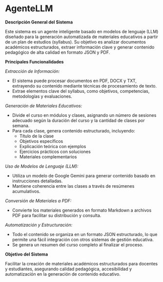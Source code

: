 # AgenteLLM

**Descripción General del Sistema**

Este sistema es un agente inteligente basado en modelos de lenguaje (LLM) diseñado para la generación automatizada de materiales educativos a partir de un plan de estudios (syllabus). Su objetivo es analizar documentos académicos estructurados, extraer información clave y generar contenido pedagógico de alta calidad en formato JSON y PDF.

**Principales Funcionalidades**

*Extracción de Información:*

- El sistema puede procesar documentos en PDF, DOCX y TXT, extrayendo su contenido mediante técnicas de procesamiento de texto.
- Extrae elementos clave del syllabus, como objetivos, competencias, metodologías y evaluaciones.
  
*Generación de Materiales Educativos:*

- Divide el curso en módulos y clases, asignando un número de sesiones adecuado según la duración del curso y la cantidad de clases por semana.
- Para cada clase, genera contenido estructurado, incluyendo:
  - Título de la clase
  - Objetivos específicos
  - Explicación teórica con ejemplos
  - Ejercicios prácticos con soluciones
  - Materiales complementarios

*Uso de Modelos de Lenguaje (LLM):*

- Utiliza un modelo de Google Gemini para generar contenido basado en instrucciones detalladas.
- Mantiene coherencia entre las clases a través de resúmenes acumulativos.

*Conversión de Materiales a PDF:*

- Convierte los materiales generados en formato Markdown a archivos PDF para facilitar su distribución y consulta.

*Automatización y Estructuración:*

- Todo el contenido se organiza en un formato JSON estructurado, lo que permite una fácil integración con otros sistemas de gestión educativa.
- Se genera un resumen del curso completo al finalizar el proceso.

**Objetivo del Sistema**

Facilitar la creación de materiales académicos estructurados para docentes y estudiantes, asegurando calidad pedagógica, accesibilidad y automatización en la generación de contenido educativo.

